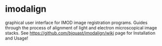 # imodalign
graphical user interface for IMOD image registration programs. Guides through the process of alignment of light and electron microscopical image stacks. See https://github.com/bjquast/imodalign/wiki page for Installation and Usage!
